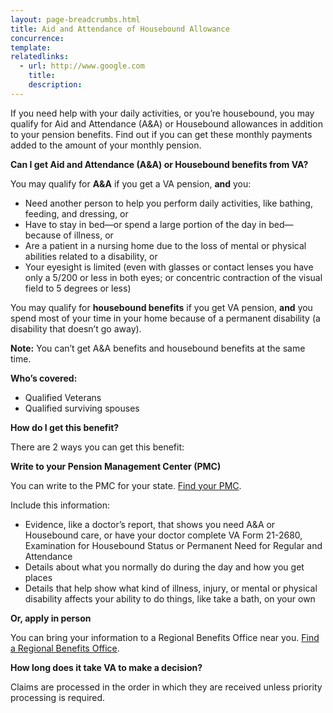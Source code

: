 ```yaml
---
layout: page-breadcrumbs.html
title: Aid and Attendance of Housebound Allowance
concurrence: 
template: 
relatedlinks:
  - url: http://www.google.com
    title: 
    description: 
---
```


<div class="va-introtext">

If you need help with your daily activities, or you’re housebound, you may qualify for Aid and Attendance (A&A) or Housebound allowances in addition to your pension benefits. Find out if you can get these monthly payments added to the amount of your monthly pension.

</div>

<div class="feature" markdown=“1”>

<strong>Can I get Aid and Attendance (A&A) or Housebound benefits from VA?</strong>

You may qualify for <strong>A&A</strong> if you get a VA pension, <strong>and</strong> you:

- Need another person to help you perform daily activities, like bathing, feeding, and dressing, or
- Have to stay in bed—or spend a large portion of the day in bed—because of illness, or
- Are a patient in a nursing home due to the loss of mental or physical abilities related to a disability, or
- Your eyesight is limited (even with glasses or contact lenses you have only a 5/200 or less in both eyes; or concentric contraction of the visual field to 5 degrees or less)

You may qualify for **housebound benefits** if you get VA pension, **and** you spend most of your time in your home because of a permanent disability (a disability that doesn’t go away). 

<strong>Note:</strong> You can’t get A&A benefits and housebound benefits at the same time.

<strong>Who’s covered:</strong>
- Qualified Veterans
- Qualified surviving spouses 

</div>

**How do I get this benefit?** 

There are 2 ways you can get this benefit:

**Write to your Pension Management Center (PMC)**

You can write to the PMC for your state. [Find your PMC](pensions/pension-management-centers/). 

Include this information: 
- Evidence, like a doctor’s report, that shows you need A&A or Housebound care, or have your doctor complete VA Form 21-2680, Examination for Housebound Status or Permanent Need for Regular and Attendance
- Details about what you normally do during the day and how you get places
- Details that help show what kind of illness, injury, or mental or physical disability affects your ability to do things, like take a bath, on your own 

**Or, apply in person**

You can bring your information to a Regional Benefits Office near you. [Find a Regional Benefits Office](/facilities/). 

**How long does it take VA to make a decision?**

Claims are processed in the order in which they are received unless priority processing is required.  
